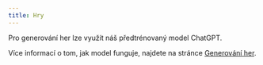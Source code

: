 ```yaml
---
title: Hry
---
```


Pro generování her lze využít náš předtrénovaný model ChatGPT.

Více informací o tom, jak model funguje, najdete na stránce [Generování her](/generate/).